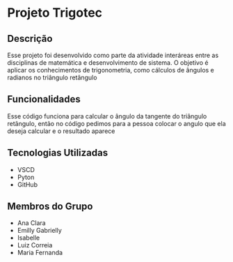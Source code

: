 # Projeto Trigotec
## Descrição
Esse projeto foi desenvolvido como parte da atividade interáreas entre as disciplinas de matemática e desenvolvimento de sistema. O objetivo é aplicar os conhecimentos
de trigonometria, como cálculos de ângulos e radianos no triângulo retângulo

## Funcionalidades
Esse código funciona para calcular o ângulo da tangente do triângulo retângulo, então no código pedimos para a pessoa colocar o angulo que ela deseja calcular e o resultado aparece

## Tecnologias Utilizadas
* VSCD
* Pyton
* GitHub
  
## Membros do Grupo
* Ana Clara
* Emilly Gabrielly
* Isabelle
* Luiz Correia
* Maria Fernanda
